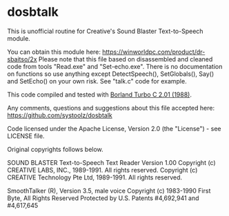 # dosbtalk
This is unofficial routine for Creative's Sound Blaster Text-to-Speech module.

You can obtain this module here:
https://winworldpc.com/product/dr-sbaitso/2x
Please note that this file based on disassembled and cleaned code from tools
"Read.exe" and "Set-echo.exe". There is no documentation on functions so use
anything except DetectSpeech(), SetGlobals(), Say() and SetEcho() on your
own risk. See "talk.c" code for example.

This code compiled and tested with [Borland Turbo C 2.01 (1988)](https://web.archive.org/web/20060614091700/http://bdn.borland.com/article/20841).

Any comments, questions and suggestions about this file accepted here:
https://github.com/systoolz/dosbtalk

Code licensed under the Apache License, Version 2.0 (the "License") - see LICENSE file.

Original copyrights follows below.

SOUND BLASTER Text-to-Speech Text Reader Version 1.00
Copyright (c) CREATIVE LABS, INC., 1989-1991. All rights reserved.
Copyright (c) CREATIVE Technology Pte Ltd, 1989-1991. All rights reserved.

SmoothTalker (R), Version 3.5, male voice
Copyright (c) 1983-1990 First Byte, All Rights Reserved
Protected by U.S. Patents #4,692,941 and #4,617,645
